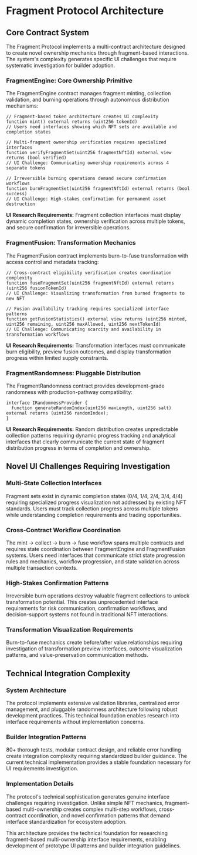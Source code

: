 # Fragment Protocol Architecture

## Core Contract System

The Fragment Protocol implements a multi-contract architecture designed to create novel ownership mechanics through fragment-based interactions. The system's complexity generates specific UI challenges that require systematic investigation for builder adoption.

### FragmentEngine: Core Ownership Primitive

The FragmentEngine contract manages fragment minting, collection validation, and burning operations through autonomous distribution mechanisms:

```solidity
// Fragment-based token architecture creates UI complexity
function mint() external returns (uint256 tokenId)
// Users need interfaces showing which NFT sets are available and completion states

// Multi-fragment ownership verification requires specialized interfaces
function verifyFragmentSet(uint256 fragmentNftId) external view returns (bool verified)
// UI Challenge: Communicating ownership requirements across 4 separate tokens

// Irreversible burning operations demand secure confirmation workflows
function burnFragmentSet(uint256 fragmentNftId) external returns (bool success)
// UI Challenge: High-stakes confirmation for permanent asset destruction
```

**UI Research Requirements:** Fragment collection interfaces must display dynamic completion states, ownership verification across multiple tokens, and secure confirmation for irreversible operations.

### FragmentFusion: Transformation Mechanics

The FragmentFusion contract implements burn-to-fuse transformation with access control and metadata tracking:

```solidity
// Cross-contract eligibility verification creates coordination complexity
function fuseFragmentSet(uint256 fragmentNftId) external returns (uint256 fusionTokenId)
// UI Challenge: Visualizing transformation from burned fragments to new NFT

// Fusion availability tracking requires specialized interface patterns
function getFusionStatistics() external view returns (uint256 minted, uint256 remaining, uint256 maxAllowed, uint256 nextTokenId)
// UI Challenge: Communicating scarcity and availability in transformation workflows
```

**UI Research Requirements:** Transformation interfaces must communicate burn eligibility, preview fusion outcomes, and display transformation progress within limited supply constraints.

### FragmentRandomness: Pluggable Distribution

The FragmentRandomness contract provides development-grade randomness with production-pathway compatibility:

```solidity
interface IRandomnessProvider {
  function generateRandomIndex(uint256 maxLength, uint256 salt) external returns (uint256 randomIndex);
}
```

**UI Research Requirements:** Random distribution creates unpredictable collection patterns requiring dynamic progress tracking and analytical interfaces that clearly communicate the current state of fragment distribution progress in terms of completion and ownership.

## Novel UI Challenges Requiring Investigation

### Multi-State Collection Interfaces

Fragment sets exist in dynamic completion states (0/4, 1/4, 2/4, 3/4, 4/4) requiring specialized progress visualization not addressed by existing NFT standards. Users must track collection progress across multiple tokens while understanding completion requirements and trading opportunities.

### Cross-Contract Workflow Coordination

The mint → collect → burn → fuse workflow spans multiple contracts and requires state coordination between FragmentEngine and FragmentFusion systems. Users need interfaces that communicate strict state progression rules and mechanics, workflow progression, and state validation across multiple transaction contexts.

### High-Stakes Confirmation Patterns

Irreversible burn operations destroy valuable fragment collections to unlock transformation potential. This creates unprecedented interface requirements for risk communication, confirmation workflows, and decision-support systems not found in traditional NFT interactions.

### Transformation Visualization Requirements

Burn-to-fuse mechanics create before/after value relationships requiring investigation of transformation preview interfaces, outcome visualization patterns, and value-preservation communication methods.

## Technical Integration Complexity

### System Architecture

The protocol implements extensive validation libraries, centralized error management, and pluggable randomness architecture following robust development practices. This technical foundation enables research into interface requirements without implementation concerns.

### Builder Integration Patterns

80+ thorough tests, modular contract design, and reliable error handling create integration complexity requiring standardized builder guidance. The current technical implementation provides a stable foundation necessary for UI requirements investigation.

### Implementation Details

The protocol's technical sophistication generates genuine interface challenges requiring investigation. Unlike simple NFT mechanics, fragment-based multi-ownership creates complex multi-step workflows, cross-contract coordination, and novel confirmation patterns that demand interface standardization for ecosystem adoption.

This architecture provides the technical foundation for researching fragment-based multi-ownership interface requirements, enabling development of prototype UI patterns and builder integration guidelines.
